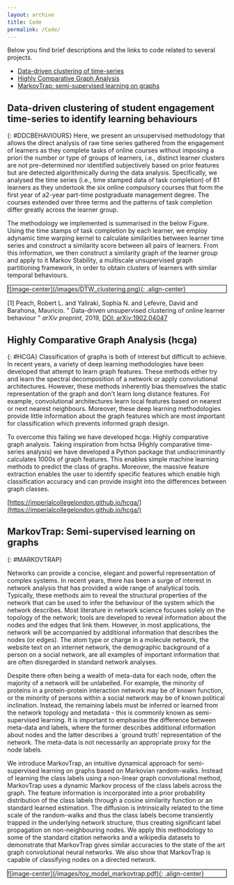 ```yaml
---
layout: archive
title: Code
permalink: /Code/
---
```

<script>addBackToTop({
  backgroundColor: '#fff',
  innerHTML: 'Back to Top',
  textColor: '#333'
})</script>
<style>
  #back-to-top {
    border: 1px solid #ccc;
    border-radius: 0;
    font-family: sans-serif;
    font-size: 14px;
    width: 100px;
    text-align: center;
    line-height: 30px;
    height: 30px;
  }
</style>
Below you find brief descriptions and the links to code related to several projects.

* [Data-driven clustering of time-series](#DDCBEHAVIOURS)
* [Highly Comparative Graph Analysis](#HCGA)
* [MarkovTrap: semi-supervised learning on graphs](#MARKOVTRAP)

## Data-driven clustering of student engagement time-series to identify learning behaviours
{: #DDCBEHAVIOURS}
Here, we present an unsupervised methodology that allows the direct analysis of raw time series gathered from the engagement of learners as they complete tasks of online courses without imposing a priori the number or type of groups of learners, i.e., distinct learner clusters are not pre-determined nor identified subjectively based on prior features but are detected algorithmically during the data analysis. Specifically, we analysed the time series (i.e., time stamped data of task completion) of 81 learners as they undertook the six online compulsory courses that form the first year of a2-year part-time postgraduate management degree.  The courses extended over three terms and the patterns of task completion differ greatly across the learner group.

The methodology we implemented is summarised in the below Figure. Using the time stamps of task completion by each learner, we employ adynamic time warping kernel to calculate similarities between learner time series and construct a similarity score between all pairs of learners. From this information, we then construct a similarity graph of the learner group and apply to it Markov Stability, a multiscale unsupervised graph partitioning framework, in order to obtain clusters of learners with similar temporal behaviours.

<div style="border: 1px solid black; padding: 0px;" markdown="1">
![image-center](/images/DTW_clustering.png){: .align-center}
</div>


\[1] Peach, Robert L. and Yaliraki, Sophia N. and Lefevre, David and Barahona, Mauricio.
" Data-driven unsupervised clustering of online learner behaviour " 
*arXiv preprint*, 2019, [DOI: arXiv:1902.04047](https://arxiv.org/abs/1902.04047)   






## Highly Comparative Graph Analysis (hcga)
{: #HCGA}
Classification of graphs is both of interest but difficult to achieve. In recent years, a variety of deep learning methodologies have been developed that attempt to learn graph features. These methods either try and learn the spectral decomposition of a network or apply convolutional architectures. However, these methods inherently bias themselves the static representation of the graph and don't learn long distance features. For example, convolutional architectures learn local features based on nearest or next nearest neighbours. Moreover, these deep learning methodologies provide little information about the graph features which are most important for classification which prevents informed graph design.

To overcome this failing we have developed hcga: Highly comparative graph analysis. Taking inspiration from hctsa (Highly comparative time-series analysis) we have developed a Python package that undiscriminantly calculates 1000s of graph features. This enables simple machine learning methods to predict the class of graphs. Moreover, the massive feature extraction enables the user to identify specific features which enable high classification accuracy and can provide insight into the differences between graph classes.

[https://imperialcollegelondon.github.io/hcga/](https://imperialcollegelondon.github.io/hcga/)  



## MarkovTrap: Semi-supervised learning on graphs
{: #MARKOVTRAP}

Networks can provide a concise, elegant and powerful representation of complex systems. In recent years, there has been a surge of interest in network analysis that has provided a wide range of analytical tools. Typically, these methods aim to reveal the structural properties of the network that can be used to infer the behaviour of the system which the network describes. Most literature in network science focuses solely on the topology of the network; tools are developed to reveal information about the nodes and the edges that link them. However, in most applications, the network will be accompanied by additional information that describes the nodes (or edges). The atom type or charge in a molecule network, the website text on an internet network, the demographic background of a person on a social network, are all examples of important information that are often disregarded in standard network analyses. 

Despite there often being a wealth of meta-data for each node, often the majority of a network will be unlabelled. For example, the minority of proteins in a protein-protein interaction network may be of known function, or the minority of persons within a social network may be of known political inclination. Instead, the remaining labels must be inferred or learned from the network topology and metadata - this is commonly known as semi-supervised learning. It is important to emphasise the difference between meta-data and labels, where the former describes additional information about nodes and the latter describes a `ground truth' representation of the network. The meta-data is not necessarily an appropriate proxy for the node labels. 

We introduce MarkovTrap, an intuitive dynamical approach for semi-supervised learning on graphs based on Markovian random-walks. Instead of learning the class labels using a non-linear graph convolutional method, MarkovTrap uses a dynamic Markov process of the class labels across the graph. 
The feature information is incorporated into a prior probability distribution of the class labels through a cosine similarity function or an standard learned estimation. The diffusion is intrinsically related to the time scale of the random-walks and thus the class labels become transiently trapped in the underlying network structure, thus creating significant label propagation on non-neighbouring nodes. We apply this methodology to some of the standard citation networks and a wikipedia datasets to demonstrate that MarkovTrap gives similar accuracies to the state of the art graph convolutional neural networks. We also show that MarkovTrap is capable of classifying nodes on a directed network. 

<div style="border: 1px solid black; padding: 0px;" markdown="1">
![image-center](/images/toy_model_markovtrap.pdf){: .align-center}
</div>

